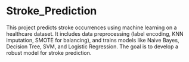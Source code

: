 # Stroke_Prediction
This project predicts stroke occurrences using machine learning on a healthcare dataset. It includes data preprocessing (label encoding, KNN imputation, SMOTE for balancing), and trains models like Naive Bayes, Decision Tree, SVM, and Logistic Regression. The goal is to develop a robust model for stroke prediction.
